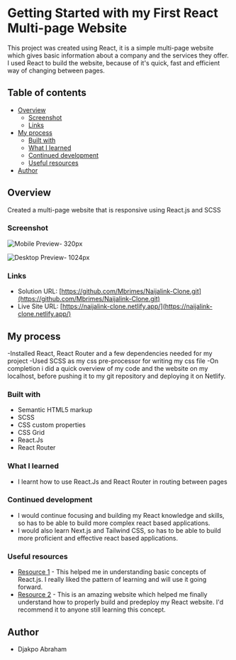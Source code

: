 # Getting Started with my First React Multi-page Website

This project was created using React, it is a simple multi-page website which gives basic information about a company and the services they offer. I used React to build the website, because of it's quick, fast and efficient way of changing between pages.

## Table of contents

- [Overview](#overview)
  - [Screenshot](#screenshot)
  - [Links](#links)
- [My process](#my-process)
  - [Built with](#built-with)
  - [What I learned](#what-i-learned)
  - [Continued development](#continued-development)
  - [Useful resources](#useful-resources)
- [Author](#author)


## Overview
Created a multi-page website that is responsive using React.js and SCSS

### Screenshot

![Mobile Preview- 320px](./images/Mobile.png)

![Desktop Preview- 1024px](./images/Desktop.png)

### Links

- Solution URL: [https://github.com/Mbrimes/Naijalink-Clone.git](https://github.com/Mbrimes/Naijalink-Clone.git)
- Live Site URL: [https://naijalink-clone.netlify.app/](https://naijalink-clone.netlify.app/)

## My process
-Installed React, React Router and a few dependencies needed for my project
-Used SCSS as my css pre-processor for writing my css file
-On completion i did a quick overview of my code and the website on my localhost, before pushing it to my git repository and deploying it on Netlify.

### Built with

- Semantic HTML5 markup
- SCSS
- CSS custom properties
- CSS Grid
- React.Js
- React Router


### What I learned

- I learnt how to use React.Js and React Router in routing between pages 

### Continued development

- I would continue focusing and building my React knowledge and skills, so has to be able to build more complex react based applications.
- I would also learn Next.js and Tailwind CSS, so has to be able to build more proficient and effective react based applications.

### Useful resources

- [Resource 1](https://www.W3school.com) - This helped me in understanding basic concepts of React.js. I really liked the pattern of learning and will use it going forward.
- [Resource 2](https://www.freecodecamp.org) - This is an amazing website which helped me finally understand how to properly build and predeploy my React website. I'd recommend it to anyone still learning this concept.


## Author

-  Djakpo Abraham


 